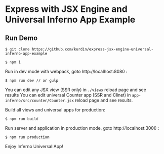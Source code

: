 # Express with JSX Engine and Universal Inferno App Example

## Run Demo

`$ git clone https://github.com/kurdin/express-jsx-engine-universal-inferno-app-example`

`$ npm i`

Run in dev mode with webpack, goto http://localhost:8080 :

`$ npm run dev // or gulp`

You can edit any JSX view (SSR only) in `./views` reload page and see results
You can edit universal Counter app (SSR and Clinet) in `app-inferno/src/counter/Counter.jsx` reload page and see results.

Build all views and universal apps for production:

`$ npm run build`

Run server and application in production mode, goto http://localhost:3000 :

`$ npm run production`

Enjoy Inferno Universal App!
